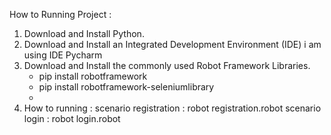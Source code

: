How to Running Project : 
1. Download and Install Python.
2. Download and Install an Integrated Development Environment (IDE)
   i am using IDE Pycharm
3. Download and Install the commonly used Robot Framework Libraries.
    - pip install robotframework
    - pip install robotframework-seleniumlibrary
    - 
4. How to running : 
   scenario registration : robot registration.robot
   scenario login : robot login.robot
